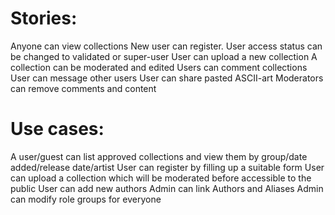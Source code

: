 Stories:
==========

Anyone can view collections
New user can register.
User access status can be changed to validated or super-user
User can upload a new collection
A collection can be moderated and edited
Users can comment collections
User can message other users
User can share pasted ASCII-art
Moderators can remove comments and content

Use cases:
==========
A user/guest can list approved collections and view them by group/date added/release date/artist
User can register by filling up a suitable form
User can upload a collection which will be moderated before accessible to the public
User can add new authors
Admin can link Authors and Aliases
Admin can modify role groups for everyone
